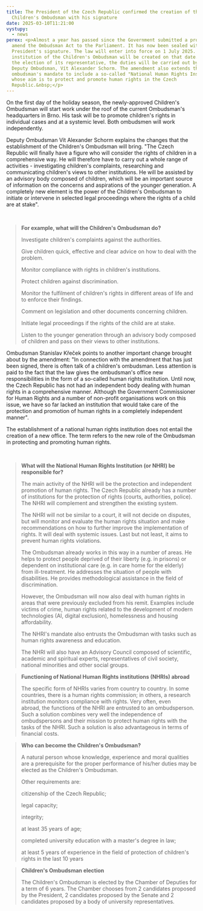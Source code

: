 ```yaml
---
title: The President of the Czech Republic confirmed the creation of the
  Children's Ombudsman with his signature
date: 2025-03-10T11:21:00
vystupy:
  - news
perex: <p>Almost a year has passed since the Government submitted a proposal to
  amend the Ombudsman Act to the Parliament. It has now been sealed with the
  President's signature. The law will enter into force on 1 July 2025. Thus, the
  institution of the Children's Ombudsman will be created on that date. Until
  the election of its representative, the duties will be carried out by the
  Deputy Ombudsman, Vít Alexander Schorm. The amendment also extends the
  ombudsman's mandate to include a so-called "National Human Rights Institution"
  whose aim is to protect and promote human rights in the Czech
  Republic.&nbsp;</p>
---
```

<p>On the first day of the holiday season, the newly-approved Children's Ombudsman will start work under the roof of the current Ombudsman's headquarters in Brno. His task will be to promote children's rights in individual cases and at a systemic level. Both ombudsmen will work independently.&nbsp;</p>
<p>Deputy Ombudsman Vít Alexander Schorm explains the changes that the establishment of the Children's Ombudsman will bring. "The Czech Republic will finally have a figure who will consider the rights of children in a comprehensive way. He will therefore have to carry out a whole range of activities - investigating children's complaints, researching and communicating children's views to other institutions. He will be assisted by an advisory body composed of children, which will be an important source of information on the concerns and aspirations of the younger generation. A completely new element is the power of the Children's Ombudsman to initiate or intervene in selected legal proceedings where the rights of a child are at stake".</p>
<p>&nbsp;</p>
<blockquote>
<p>
<strong>For example, what will the Children's Ombudsman do?</strong></p>
<p>Investigate children's complaints against the authorities.</p>
<p>Give children quick, effective and clear advice on how to deal with the problem.</p>
<p>Monitor compliance with rights in children's institutions.</p>
<p>Protect children against discrimination.</p>
<p>Monitor the fulfilment of children's rights in different areas of life and to enforce their findings.</p>
<p>Comment on legislation and other documents concerning children.</p>
<p>Initiate legal proceedings if the rights of the child are at stake.</p>
<p>Listen to the younger generation through an advisory body composed of children and pass on their views to other institutions.</p></blockquote>
<p>Ombudsman Stanislav Křeček points to another important change brought about by the amendment: "In connection with the amendment that has just been signed, there is often talk of a children's ombudsman. Less attention is paid to the fact that the law gives the ombudsman's office new responsibilities in the form of a so-called human rights institution. Until now, the Czech Republic has not had an independent body dealing with human rights in a comprehensive manner. Although the Government Commissioner for Human Rights and a number of non-profit organisations work on this issue, we have so far lacked an institution that would take care of the protection and promotion of human rights in a completely independent manner".</p>
<p>The establishment of a national human rights institution does not entail the creation of a new office. The term refers to the new role of the Ombudsman in protecting and promoting human rights.</p>
<p>&nbsp;</p>
<blockquote>
<p>
<strong>What will the National Human Rights Institution (or NHRI) be responsible for?</strong></p>
<p>The main activity of the NHRI will be the protection and independent promotion of human rights. The Czech Republic already has a number of institutions for the protection of rights (courts, authorities, police). The NHRI will complement and strengthen the existing system.&nbsp;</p>
<p>The NHRI will not be similar to a court, it will not decide on disputes, but will monitor and evaluate the human rights situation and make recommendations on how to further improve the implementation of rights. It will deal with systemic issues. Last but not least, it aims to prevent human rights violations.</p>
<p>The Ombudsman already works in this way in a number of areas. He helps to protect people deprived of their liberty (e.g. in prisons) or dependent on institutional care (e.g. in care home for the elderly) from ill-treatment. He addresses the situation of people with disabilities. He provides methodological assistance in the field of discrimination.&nbsp;</p>
<p>However, the Ombudsman will now also deal with human rights in areas that were previously excluded from his remit. Examples include victims of crime, human rights related to the development of modern technologies (AI, digital exclusion), homelessness and housing affordability.</p>
<p>The NHRI's mandate also entrusts the Ombudsman with tasks such as human rights awareness and education.</p>
<p>The NHRI will also have an Advisory Council composed of scientific, academic and spiritual experts, representatives of civil society, national minorities and other social groups.</p></blockquote>
<blockquote>
<p>
<strong>Functioning of National Human Rights institutions (NHRIs) abroad</strong></p>
<p>The specific form of NHRIs varies from country to country. In some countries, there is a human rights commission; in others, a research institution monitors compliance with rights. Very often, even abroad,&nbsp;the functions of the NHRI are entrusted to an ombudsperson. Such a solution combines very well the independence of ombudspersons and their mission to protect human rights with the tasks of the NHRI. Such a solution is also advantageous in terms of financial costs.</p></blockquote>
<blockquote>
<p>
<strong>Who can become the Children's Ombudsman?</strong></p>
<p>A natural person whose knowledge, experience and moral qualities are a prerequisite for the proper performance of his/her duties may be elected as the Children's Ombudsman.</p>
<p>Other requirements are:</p>
<p>citizenship of the Czech Republic;</p>
<p>legal capacity;&nbsp;</p>
<p>integrity;</p>
<p>at least 35 years of age;</p>
<p>completed university education with a master's degree in law;</p>
<p>at least 5 years of experience in the field of protection of children's rights in the last 10 years</p></blockquote>
<blockquote>
<p>
<strong>Children's Ombudsman election</strong></p>
<p>The Children's Ombudsman is elected by the Chamber of Deputies for a term of 6 years. The Chamber chooses from 2 candidates proposed by the President, 2 candidates proposed by the Senate and 2 candidates proposed by a body of university representatives.</p></blockquote>

